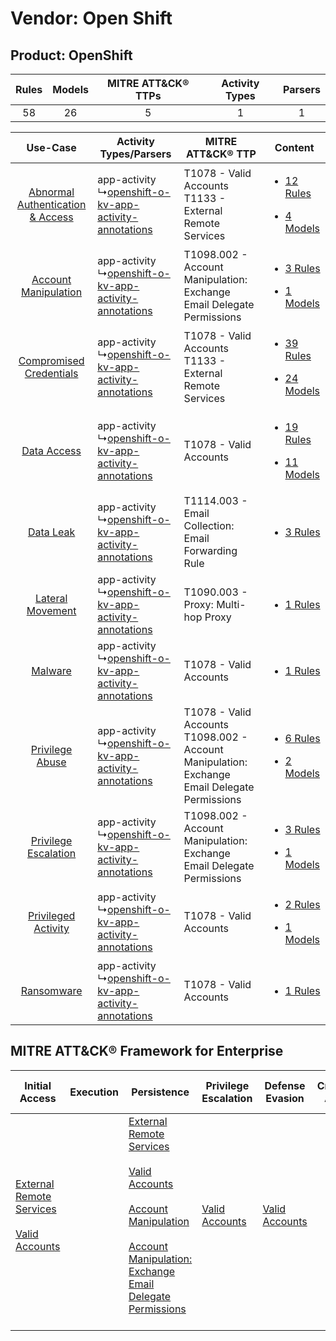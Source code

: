 Vendor: Open Shift
==================
Product: OpenShift
------------------
| Rules | Models | MITRE ATT&CK® TTPs | Activity Types | Parsers |
|:-----:|:------:|:------------------:|:--------------:|:-------:|
|  58   |   26   |         5          |       1        |    1    |

|    Use-Case    | Activity Types/Parsers    | MITRE ATT&CK® TTP    | Content    |
|:----:| ---- | ---- | ---- |
| [Abnormal Authentication & Access](../../../UseCases/uc_abnormal_authentication_&_access.md) |  app-activity<br> ↳[openshift-o-kv-app-activity-annotations](Ps/pC_openshiftokvappactivityannotations.md)<br> | T1078 - Valid Accounts<br>T1133 - External Remote Services<br>    | [<ul><li>12 Rules</li></ul><ul><li>4 Models</li></ul>](RM/r_m_open_shift_openshift_Abnormal_Authentication_&_Access.md) |
|    [Account Manipulation](../../../UseCases/uc_account_manipulation.md)    |  app-activity<br> ↳[openshift-o-kv-app-activity-annotations](Ps/pC_openshiftokvappactivityannotations.md)<br> | T1098.002 - Account Manipulation: Exchange Email Delegate Permissions<br>    | [<ul><li>3 Rules</li></ul><ul><li>1 Models</li></ul>](RM/r_m_open_shift_openshift_Account_Manipulation.md)    |
|          [Compromised Credentials](../../../UseCases/uc_compromised_credentials.md)          |  app-activity<br> ↳[openshift-o-kv-app-activity-annotations](Ps/pC_openshiftokvappactivityannotations.md)<br> | T1078 - Valid Accounts<br>T1133 - External Remote Services<br>    | [<ul><li>39 Rules</li></ul><ul><li>24 Models</li></ul>](RM/r_m_open_shift_openshift_Compromised_Credentials.md)         |
|    [Data Access](../../../UseCases/uc_data_access.md)    |  app-activity<br> ↳[openshift-o-kv-app-activity-annotations](Ps/pC_openshiftokvappactivityannotations.md)<br> | T1078 - Valid Accounts<br>    | [<ul><li>19 Rules</li></ul><ul><li>11 Models</li></ul>](RM/r_m_open_shift_openshift_Data_Access.md)    |
|    [Data Leak](../../../UseCases/uc_data_leak.md)    |  app-activity<br> ↳[openshift-o-kv-app-activity-annotations](Ps/pC_openshiftokvappactivityannotations.md)<br> | T1114.003 - Email Collection: Email Forwarding Rule<br>    | [<ul><li>3 Rules</li></ul>](RM/r_m_open_shift_openshift_Data_Leak.md)    |
|    [Lateral Movement](../../../UseCases/uc_lateral_movement.md)    |  app-activity<br> ↳[openshift-o-kv-app-activity-annotations](Ps/pC_openshiftokvappactivityannotations.md)<br> | T1090.003 - Proxy: Multi-hop Proxy<br>    | [<ul><li>1 Rules</li></ul>](RM/r_m_open_shift_openshift_Lateral_Movement.md)    |
|    [Malware](../../../UseCases/uc_malware.md)    |  app-activity<br> ↳[openshift-o-kv-app-activity-annotations](Ps/pC_openshiftokvappactivityannotations.md)<br> | T1078 - Valid Accounts<br>    | [<ul><li>1 Rules</li></ul>](RM/r_m_open_shift_openshift_Malware.md)    |
|    [Privilege Abuse](../../../UseCases/uc_privilege_abuse.md)    |  app-activity<br> ↳[openshift-o-kv-app-activity-annotations](Ps/pC_openshiftokvappactivityannotations.md)<br> | T1078 - Valid Accounts<br>T1098.002 - Account Manipulation: Exchange Email Delegate Permissions<br> | [<ul><li>6 Rules</li></ul><ul><li>2 Models</li></ul>](RM/r_m_open_shift_openshift_Privilege_Abuse.md)    |
|    [Privilege Escalation](../../../UseCases/uc_privilege_escalation.md)    |  app-activity<br> ↳[openshift-o-kv-app-activity-annotations](Ps/pC_openshiftokvappactivityannotations.md)<br> | T1098.002 - Account Manipulation: Exchange Email Delegate Permissions<br>    | [<ul><li>3 Rules</li></ul><ul><li>1 Models</li></ul>](RM/r_m_open_shift_openshift_Privilege_Escalation.md)    |
|    [Privileged Activity](../../../UseCases/uc_privileged_activity.md)    |  app-activity<br> ↳[openshift-o-kv-app-activity-annotations](Ps/pC_openshiftokvappactivityannotations.md)<br> | T1078 - Valid Accounts<br>    | [<ul><li>2 Rules</li></ul><ul><li>1 Models</li></ul>](RM/r_m_open_shift_openshift_Privileged_Activity.md)    |
|    [Ransomware](../../../UseCases/uc_ransomware.md)    |  app-activity<br> ↳[openshift-o-kv-app-activity-annotations](Ps/pC_openshiftokvappactivityannotations.md)<br> | T1078 - Valid Accounts<br>    | [<ul><li>1 Rules</li></ul>](RM/r_m_open_shift_openshift_Ransomware.md)    |

MITRE ATT&CK® Framework for Enterprise
--------------------------------------
| Initial Access                                                                                                                                   | Execution | Persistence                                                                                                                                                                                                                                                                                                                                 | Privilege Escalation                                                | Defense Evasion                                                     | Credential Access | Discovery | Lateral Movement | Collection                                                                                                                                                            | Command and Control                                                                                                                       | Exfiltration | Impact |
| ------------------------------------------------------------------------------------------------------------------------------------------------ | --------- | ------------------------------------------------------------------------------------------------------------------------------------------------------------------------------------------------------------------------------------------------------------------------------------------------------------------------------------------- | ------------------------------------------------------------------- | ------------------------------------------------------------------- | ----------------- | --------- | ---------------- | --------------------------------------------------------------------------------------------------------------------------------------------------------------------- | ----------------------------------------------------------------------------------------------------------------------------------------- | ------------ | ------ |
| [External Remote Services](https://attack.mitre.org/techniques/T1133)<br><br>[Valid Accounts](https://attack.mitre.org/techniques/T1078)<br><br> |           | [External Remote Services](https://attack.mitre.org/techniques/T1133)<br><br>[Valid Accounts](https://attack.mitre.org/techniques/T1078)<br><br>[Account Manipulation](https://attack.mitre.org/techniques/T1098)<br><br>[Account Manipulation: Exchange Email Delegate Permissions](https://attack.mitre.org/techniques/T1098/002)<br><br> | [Valid Accounts](https://attack.mitre.org/techniques/T1078)<br><br> | [Valid Accounts](https://attack.mitre.org/techniques/T1078)<br><br> |                   |           |                  | [Email Collection](https://attack.mitre.org/techniques/T1114)<br><br>[Email Collection: Email Forwarding Rule](https://attack.mitre.org/techniques/T1114/003)<br><br> | [Proxy: Multi-hop Proxy](https://attack.mitre.org/techniques/T1090/003)<br><br>[Proxy](https://attack.mitre.org/techniques/T1090)<br><br> |              |        |